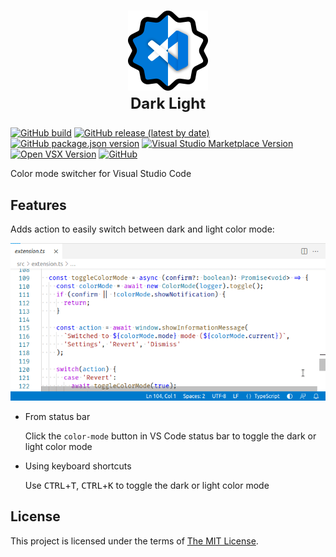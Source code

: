 <h1><p align="center" style="font-size:1.5rem;font-weight:normal"><img src="images/icon.png" alt="Dark Light" width="128" height=128" /><br /><strong>Dark Light</strong></p></h1>

[![GitHub build](https://github.com/IronGeek/vscode-darklight/workflows/Build/badge.svg)](https://github.com/IronGeek/vscode-darklight/actions/workflows/build.yml)
[![GitHub release (latest by date)](https://img.shields.io/github/v/release/IronGeek/vscode-darklight?logo=github)](https://github.com/IronGeek/vscode-darklight/releases/latest)
[![GitHub package.json version](https://img.shields.io/github/package-json/v/IronGeek/vscode-darklight?logo=github)](https://github.com/IronGeek/vscode-darklight)
[![Visual Studio Marketplace Version](https://img.shields.io/visual-studio-marketplace/v/IronGeek.vscode-darklight?label=VS%20Marketplace&logo=visual-studio-code)](https://marketplace.visualstudio.com/items?itemName=IronGeek.vscode-darklight)
[![Open VSX Version](https://img.shields.io/open-vsx/v/IronGeek/vscode-darklight)](https://open-vsx.org/extension/IronGeek/vscode-darklight)
[![GitHub](https://img.shields.io/github/license/IronGeek/vscode-darklight)](LICENSE)

Color mode switcher for Visual Studio Code


## Features

Adds action to easily switch between dark and light color mode:

![feature](images/feature.gif)

- From status bar

  Click the `color-mode` button in VS Code status bar to toggle the dark or light color mode  

- Using keyboard shortcuts

  Use <kbd>CTRL</kbd>+<kbd>T</kbd>, <kbd>CTRL</kbd>+<kbd>K</kbd> to toggle the dark or light color mode


## License

This project is licensed under the terms of [The MIT License](LICENSE).
